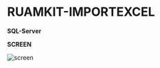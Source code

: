# RUAMKIT-IMPORTEXCEL
**SQL-Server**

**SCREEN**

![screen](https://github.com/matavanary/RUAMKIT-IMPORTEXCEL/blob/main/img/screen.png)
